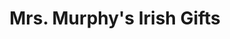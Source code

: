 ---
title: "Mrs. Murphy's Irish Gifts"
url: /sioux-falls/mrs-murphys-irish-gifts/
shop: Andenken
---